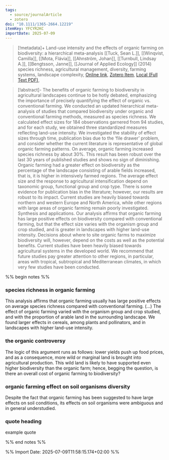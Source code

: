 ```yaml
---
tags:
  - source/journalArticle
  - zotero
doi: "10.1111/1365-2664.12219"
itemKey: YFCYR2KC
importDate: 2025-07-09
---
```

>[!metadata]+
> Land-use intensity and the effects of organic farming on biodiversity: a hierarchical meta-analysis
> [[Tuck, Sean L.]], [[Winqvist, Camilla]], [[Mota, Flávia]], [[Ahnström, Johan]], [[Turnbull, Lindsay A.]], [[Bengtsson, Janne]], 
> [[Journal of Applied Ecology]] (2014)
> species richness, agricultural management, diversity, farming systems, landscape complexity, 
> [Online link](https://onlinelibrary.wiley.com/doi/abs/10.1111/1365-2664.12219), [Zotero Item](zotero://select/library/items/YFCYR2KC), [Local (Full Text PDF)](file://C:/Users/aburg/Documents/references/zotero/storage/H8RHEEEN/Tuck2014_Landuseintensity.pdf), 

>[!abstract]-
>The benefits of organic farming to biodiversity in agricultural landscapes continue to be hotly debated, emphasizing the importance of precisely quantifying the effect of organic vs. conventional farming. We conducted an updated hierarchical meta-analysis of studies that compared biodiversity under organic and conventional farming methods, measured as species richness. We calculated effect sizes for 184 observations garnered from 94 studies, and for each study, we obtained three standardized measures reflecting land-use intensity. We investigated the stability of effect sizes through time, publication bias due to the ‘file drawer’ problem, and consider whether the current literature is representative of global organic farming patterns. On average, organic farming increased species richness by about 30%. This result has been robust over the last 30 years of published studies and shows no sign of diminishing. Organic farming had a greater effect on biodiversity as the percentage of the landscape consisting of arable fields increased, that is, it is higher in intensively farmed regions. The average effect size and the response to agricultural intensification depend on taxonomic group, functional group and crop type. There is some evidence for publication bias in the literature; however, our results are robust to its impact. Current studies are heavily biased towards northern and western Europe and North America, while other regions with large areas of organic farming remain poorly investigated. Synthesis and applications. Our analysis affirms that organic farming has large positive effects on biodiversity compared with conventional farming, but that the effect size varies with the organism group and crop studied, and is greater in landscapes with higher land-use intensity. Decisions about where to site organic farms to maximize biodiversity will, however, depend on the costs as well as the potential benefits. Current studies have been heavily biased towards agricultural systems in the developed world. We recommend that future studies pay greater attention to other regions, in particular, areas with tropical, subtropical and Mediterranean climates, in which very few studies have been conducted.

%% begin notes %%
### species richness in organic farming
This analysis affirms that organic farming usually has large positive effects on average species richness compared with conventional farming. (...) The effect of organic farming varied with the organism group and crop studied, and with the proportion of arable land in the surrounding landscape. We found larger effects in cereals, among plants and pollinators, and in landscapes with higher land-use intensity.
### the organic controversy
The logic of this argument runs as follows: lower yields push up food prices, and as a consequence, more wild or marginal land is brought into agricultural production. This wild land is likely to have supported even higher biodiversity than the organic farm; hence, begging the question, is there an overall cost of organic farming to biodiversity?
### organic farming effect on soil organisms diversity
Despite the fact that organic farming has been suggested to have large effects on soil conditions, its effects on soil organisms were ambiguous and in general understudied.

### quote heading
example quote

%% end notes %%

%% Import Date: 2025-07-09T11:58:15.174+02:00 %%
